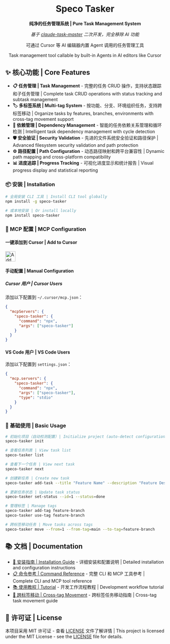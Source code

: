 <div align="center">
  <h1>Speco Tasker</h1>
  <p><strong>纯净的任务管理系统 | Pure Task Management System</strong></p>
  <p><em>基于 <a href="https://github.com/eyaltoledano/claude-task-master">claude-task-master</a> 二次开发，完全移除 AI 功能</em></p>
  <p>可通过 Cursor 等 AI 编辑器内置 Agent 调用的任务管理工具</p>
  <p>Task management tool callable by built-in Agents in AI editors like Cursor</p>
</div>

## ✨ 核心功能 | Core Features

- **📋 任务管理 | Task Management** - 完整的任务 CRUD 操作，支持状态跟踪和子任务管理 | Complete task CRUD operations with status tracking and subtask management
- **🏷️ 多标签系统 | Multi-tag System** - 按功能、分支、环境组织任务，支持跨标签移动 | Organize tasks by features, branches, environments with cross-tag movement support
- **🔗 依赖管理 | Dependency Management** - 智能的任务依赖关系管理和循环检测 | Intelligent task dependency management with cycle detection
- **🛡️ 安全验证 | Security Validation** - 先进的文件系统安全验证和路径保护 | Advanced filesystem security validation and path protection
- **⚙️ 路径配置 | Path Configuration** - 动态路径映射和跨平台兼容性 | Dynamic path mapping and cross-platform compatibility
- **📊 进度追踪 | Progress Tracking** - 可视化进度显示和统计报告 | Visual progress display and statistical reporting

### 📦 安装 | Installation

```bash
# 全局安装 CLI 工具 | Install CLI tool globally
npm install -g speco-tasker

# 或本地安装 | Or install locally
npm install speco-tasker
```

### 🔧 MCP 配置 | MCP Configuration

#### 一键添加到 Cursor | Add to Cursor

[<img src="https://cursor.com/deeplink/mcp-install-dark.png" alt="Add Speco Tasker to Cursor" height="32">](cursor://anysphere.cursor-deeplink/mcp/install?name=speco-tasker&config=eyJjb21tYW5kIjoibnB4IiwiYXJncyI6WyJzcGVjby10YXNrZXIiXX0K)

#### 手动配置 | Manual Configuration

##### Cursor 用户 | Cursor Users
添加以下配置到 `~/.cursor/mcp.json`：
```json
{
  "mcpServers": {
    "speco-tasker": {
      "command": "npx",
      "args": ["speco-tasker"]
    }
  }
}
```

#### VS Code 用户 | VS Code Users
添加以下配置到 `settings.json`：
```json
{
  "mcp.servers": {
    "speco-tasker": {
      "command": "npx",
      "args": ["speco-tasker"],
      "type": "stdio"
    }
  }
}
```

### 🎯 基础使用 | Basic Usage

```bash
# 初始化项目（自动检测配置）| Initialize project (auto-detect configuration)
speco-tasker init

# 查看任务列表 | View task list
speco-tasker list

# 查看下一个任务 | View next task
speco-tasker next

# 创建新任务 | Create new task
speco-tasker add-task --title "Feature Name" --description "Feature Description" --details "Implementation Details" --test-strategy "Testing Strategy" --spec-files "docs/spec.md"

# 更新任务状态 | Update task status
speco-tasker set-status --id=1 --status=done

# 管理标签 | Manage tags
speco-tasker add-tag feature-branch
speco-tasker use-tag feature-branch

# 跨标签移动任务 | Move tasks across tags
speco-tasker move --from=1 --from-tag=main --to-tag=feature-branch
```

## 📚 文档 | Documentation

- [📖 安装指南 | Installation Guide](docs/installation-guide.md) - 详细安装和配置说明 | Detailed installation and configuration instructions
- [📋 命令参考 | Command Reference](docs/comprehensive-cli-mcp-reference.md) - 完整 CLI 和 MCP 工具参考 | Complete CLI and MCP tool reference
- [📚 使用教程 | Tutorial](docs/tutorial.md) - 开发工作流程教程 | Development workflow tutorial
- [🔄 跨标签移动 | Cross-tag Movement](docs/cross-tag-task-movement.md) - 跨标签任务移动指南 | Cross-tag task movement guide

## 📄 许可证 | License

本项目采用 MIT 许可证 - 查看 [LICENSE](LICENSE) 文件了解详情 | This project is licensed under the MIT License - see the [LICENSE](LICENSE) file for details.